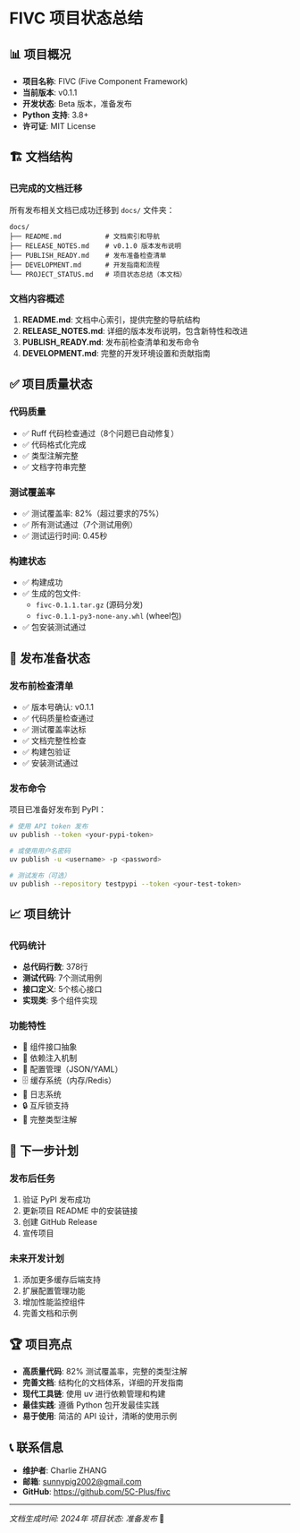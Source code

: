 # FIVC 项目状态总结

## 📊 项目概况

- **项目名称**: FIVC (Five Component Framework)
- **当前版本**: v0.1.1
- **开发状态**: Beta 版本，准备发布
- **Python 支持**: 3.8+
- **许可证**: MIT License

## 🏗️ 文档结构

### 已完成的文档迁移

所有发布相关文档已成功迁移到 `docs/` 文件夹：

```
docs/
├── README.md           # 文档索引和导航
├── RELEASE_NOTES.md    # v0.1.0 版本发布说明
├── PUBLISH_READY.md    # 发布准备检查清单
├── DEVELOPMENT.md      # 开发指南和流程
└── PROJECT_STATUS.md   # 项目状态总结（本文档）
```

### 文档内容概述

1. **README.md**: 文档中心索引，提供完整的导航结构
2. **RELEASE_NOTES.md**: 详细的版本发布说明，包含新特性和改进
3. **PUBLISH_READY.md**: 发布前检查清单和发布命令
4. **DEVELOPMENT.md**: 完整的开发环境设置和贡献指南

## ✅ 项目质量状态

### 代码质量
- ✅ Ruff 代码检查通过（8个问题已自动修复）
- ✅ 代码格式化完成
- ✅ 类型注解完整
- ✅ 文档字符串完整

### 测试覆盖率
- ✅ 测试覆盖率: 82%（超过要求的75%）
- ✅ 所有测试通过（7个测试用例）
- ✅ 测试运行时间: 0.45秒

### 构建状态
- ✅ 构建成功
- ✅ 生成的包文件:
  - `fivc-0.1.1.tar.gz` (源码分发)
  - `fivc-0.1.1-py3-none-any.whl` (wheel包)
- ✅ 包安装测试通过

## 🚀 发布准备状态

### 发布前检查清单
- ✅ 版本号确认: v0.1.1
- ✅ 代码质量检查通过
- ✅ 测试覆盖率达标
- ✅ 文档完整性检查
- ✅ 构建包验证
- ✅ 安装测试通过

### 发布命令
项目已准备好发布到 PyPI：

```bash
# 使用 API token 发布
uv publish --token <your-pypi-token>

# 或使用用户名密码
uv publish -u <username> -p <password>

# 测试发布（可选）
uv publish --repository testpypi --token <your-test-token>
```

## 📈 项目统计

### 代码统计
- **总代码行数**: 378行
- **测试代码**: 7个测试用例
- **接口定义**: 5个核心接口
- **实现类**: 多个组件实现

### 功能特性
- 🔧 组件接口抽象
- 🔌 依赖注入机制
- 📁 配置管理（JSON/YAML）
- 🗄️ 缓存系统（内存/Redis）
- 📝 日志系统
- 🔒 互斥锁支持
- 🎯 完整类型注解

## 🎯 下一步计划

### 发布后任务
1. 验证 PyPI 发布成功
2. 更新项目 README 中的安装链接
3. 创建 GitHub Release
4. 宣传项目

### 未来开发计划
1. 添加更多缓存后端支持
2. 扩展配置管理功能
3. 增加性能监控组件
4. 完善文档和示例

## 🏆 项目亮点

- **高质量代码**: 82% 测试覆盖率，完整的类型注解
- **完善文档**: 结构化的文档体系，详细的开发指南
- **现代工具链**: 使用 uv 进行依赖管理和构建
- **最佳实践**: 遵循 Python 包开发最佳实践
- **易于使用**: 简洁的 API 设计，清晰的使用示例

## 📞 联系信息

- **维护者**: Charlie ZHANG
- **邮箱**: sunnypig2002@gmail.com
- **GitHub**: https://github.com/5C-Plus/fivc

---

*文档生成时间: 2024年*
*项目状态: 准备发布* 🚀 